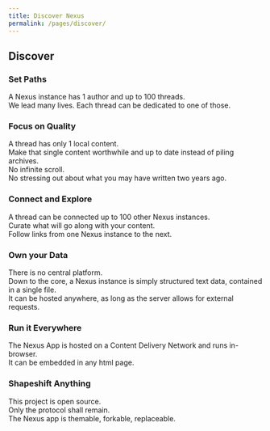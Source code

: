```yaml
---
title: Discover Nexus
permalink: /pages/discover/
---
```


## Discover

### Set Paths

A Nexus instance has 1 author and up to 100 threads.  
We lead many lives. Each thread can be dedicated to one of those.

### Focus on Quality

A thread has only 1 local content.  
Make that single content worthwhile and up to date instead of piling archives.  
No infinite scroll.  
No stressing out about what you may have written two years ago.

### Connect and Explore

A thread can be connected up to 100 other Nexus instances.  
Curate what will go along with your content.  
Follow links from one Nexus instance to the next.

### Own your Data

There is no central platform.  
Down to the core, a Nexus instance is simply structured text data, contained in a single file.  
It can be hosted anywhere, as long as the server allows for external requests.

### Run it Everywhere

The Nexus App is hosted on a Content Delivery Network and runs in-browser.  
It can be embedded in any html page.

### Shapeshift Anything

This project is open source.  
Only the protocol shall remain.  
The Nexus app is themable, forkable, replaceable.

